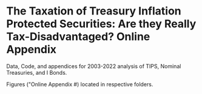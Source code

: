 # The Taxation of Treasury Inflation Protected Securities: Are they Really Tax-Disadvantaged? Online Appendix
Data, Code, and appendices for 2003-2022 analysis of TIPS, Nominal Treasuries, and I Bonds. 

Figures ("Online Appendix #) located in respective folders.
